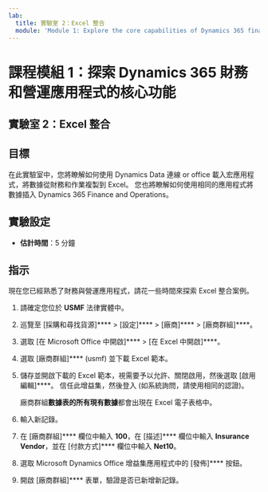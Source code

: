 ```yaml
---
lab:
  title: 實驗室 2：Excel 整合
  module: 'Module 1: Explore the core capabilities of Dynamics 365 finance and operations apps'
---
```


# 課程模組 1：探索 Dynamics 365 財務和營運應用程式的核心功能

## 實驗室 2：Excel 整合

## 目標

在此實驗室中，您將瞭解如何使用 Dynamics Data 連線 or office 載入宏應用程式，將數據從財務和作業複製到 Excel。 您也將瞭解如何使用相同的應用程式將數據插入 Dynamics 365 Finance and Operations。 

## 實驗設定

   - **估計時間**：5 分鐘

## 指示

現在您已經熟悉了財務與營運應用程式，請花一些時間來探索 Excel 整合案例。

1.  請確定您位於 **USMF** 法律實體中。

2.  巡覽至 [採購和尋找貨源]**** > [設定]**** > [廠商]**** > [廠商群組]****。

3.  選取 [在 Microsoft Office 中開啟]**** > [在 Excel 中開啟]****。

4.  選取 [廠商群組]**** (usmf) 並下載 Excel 範本。

5.  儲存並開啟下載的 Excel 範本，視需要予以允許、關閉啟用，然後選取 [啟用編輯]****。 信任此增益集，然後登入 (如系統詢問，請使用相同的認證)。

    廠商群組**數據表的所有現有數據**都會出現在 Excel 電子表格中。

6.  輸入新記錄。

7.  在 [廠商群組]**** 欄位中輸入 **100**，在 [描述]**** 欄位中輸入 **Insurance Vendor**，並在 [付款方式]**** 欄位中輸入 **Net10**。

8.  選取 Microsoft Dynamics Office 增益集應用程式中的 [發佈]**** 按鈕。

9.  開啟 [廠商群組]**** 表單，驗證是否已新增新記錄。

